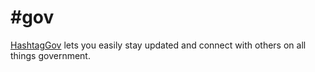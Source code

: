 # #gov

[HashtagGov](http://hashtaggov.com) lets you easily stay updated and connect with others on all things government.


